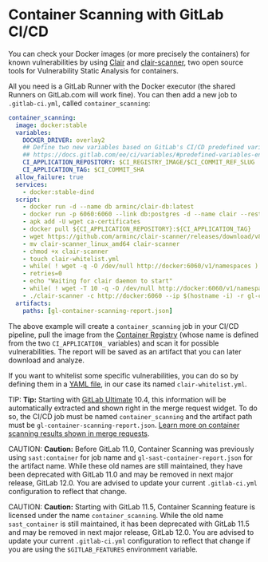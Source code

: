 # Container Scanning with GitLab CI/CD

You can check your Docker images (or more precisely the containers) for known
vulnerabilities by using [Clair](https://github.com/coreos/clair) and
[clair-scanner](https://github.com/arminc/clair-scanner), two open source tools
for Vulnerability Static Analysis for containers.

All you need is a GitLab Runner with the Docker executor (the shared Runners on
GitLab.com will work fine). You can then add a new job to `.gitlab-ci.yml`,
called `container_scanning`:

```yaml
container_scanning:
  image: docker:stable
  variables:
    DOCKER_DRIVER: overlay2
    ## Define two new variables based on GitLab's CI/CD predefined variables
    ## https://docs.gitlab.com/ee/ci/variables/#predefined-variables-environment-variables
    CI_APPLICATION_REPOSITORY: $CI_REGISTRY_IMAGE/$CI_COMMIT_REF_SLUG
    CI_APPLICATION_TAG: $CI_COMMIT_SHA
  allow_failure: true
  services:
    - docker:stable-dind
  script:
    - docker run -d --name db arminc/clair-db:latest
    - docker run -p 6060:6060 --link db:postgres -d --name clair --restart on-failure arminc/clair-local-scan:v2.0.1
    - apk add -U wget ca-certificates
    - docker pull ${CI_APPLICATION_REPOSITORY}:${CI_APPLICATION_TAG}
    - wget https://github.com/arminc/clair-scanner/releases/download/v8/clair-scanner_linux_amd64
    - mv clair-scanner_linux_amd64 clair-scanner
    - chmod +x clair-scanner
    - touch clair-whitelist.yml
    - while( ! wget -q -O /dev/null http://docker:6060/v1/namespaces ) ; do sleep 1 ; done
    - retries=0
    - echo "Waiting for clair daemon to start"
    - while( ! wget -T 10 -q -O /dev/null http://docker:6060/v1/namespaces ) ; do sleep 1 ; echo -n "." ; if [ $retries -eq 10 ] ; then echo " Timeout, aborting." ; exit 1 ; fi ; retries=$(($retries+1)) ; done
    - ./clair-scanner -c http://docker:6060 --ip $(hostname -i) -r gl-container-scanning-report.json -l clair.log -w clair-whitelist.yml ${CI_APPLICATION_REPOSITORY}:${CI_APPLICATION_TAG} || true
  artifacts:
    paths: [gl-container-scanning-report.json]
```

The above example will create a `container_scanning` job in your CI/CD pipeline, pull
the image from the [Container Registry](../../user/project/container_registry.md)
(whose name is defined from the two `CI_APPLICATION_` variables) and scan it
for possible vulnerabilities. The report will be saved as an artifact that you
can later download and analyze.

If you want to whitelist some specific vulnerabilities, you can do so by defining
them in a [YAML file](https://github.com/arminc/clair-scanner/blob/master/README.md#example-whitelist-yaml-file),
in our case its named `clair-whitelist.yml`.

TIP: **Tip:**
Starting with [GitLab Ultimate][ee] 10.4, this information will
be automatically extracted and shown right in the merge request widget. To do
so, the CI/CD job must be named `container_scanning` and the artifact path must be
`gl-container-scanning-report.json`.
[Learn more on container scanning results shown in merge requests](https://docs.gitlab.com/ee/user/project/merge_requests/container_scanning.html).

CAUTION: **Caution:**
Before GitLab 11.0, Container Scanning was previously using `sast:container` for job name and
`gl-sast-container-report.json` for the artifact name. While these old names
are still maintained, they have been deprecated with GitLab 11.0 and may be removed
in next major release, GitLab 12.0. You are advised to update your current `.gitlab-ci.yml`
configuration to reflect that change.

CAUTION: **Caution:**
Starting with GitLab 11.5, Container Scanning feature is licensed under the name `container_scanning`.
While the old name `sast_container` is still maintained, it has been deprecated with GitLab 11.5 and
may be removed in next major release, GitLab 12.0. You are advised to update your current `.gitlab-ci.yml`
configuration to reflect that change if you are using the `$GITLAB_FEATURES` environment variable.

[ee]: https://about.gitlab.com/pricing/
